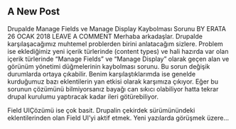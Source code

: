 ## A New Post

Drupalde Manage Fields ve Manage Display Kaybolması Sorunu
BY ERATA	26 OCAK 2018  LEAVE A COMMENT
Merhaba arkadaşlar. Drupalde karşılaşacağımız muhtemel problerden birini anlatacağım sizlere. Problem ise eklediğimiz yeni içerik türlerinde (content types) ve hali hazırda var olan içerik türlerinde “Manage Fields” ve “Manage Display” olarak geçen alan ve görünüm yönetimi düğmelerinin kaybolması sorunu. Bu sorun değişik durumlarda ortaya çıkabilir. Benim karşılaştıklarımda ise genelde kurduğumuz bazı eklentilerin yan etkisi olarak karşımıza çıkıyor. Eğer bu sorunun çözümünü bilmiyorsanız bayağı can sıkıcı olabiliyor hatta tekrar drupal kurulumu yaptıracak kadar ileri götürebiliyor.

Field UIÇözümü ise çok basit. Drupalin çekirdek sürümünündeki eklentilerinden olan Field UI’yi aktif etmek.
Yeni yazılarda görüşmek üzere…